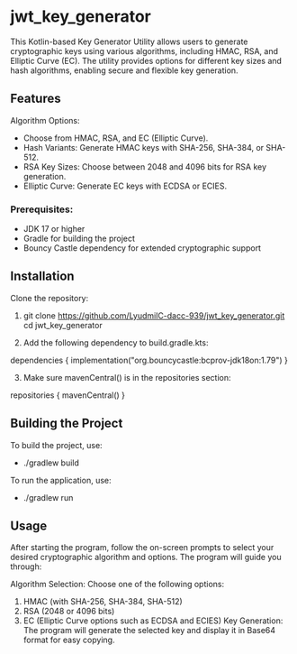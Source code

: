 # jwt_key_generator

This Kotlin-based Key Generator Utility allows users to generate cryptographic keys using various algorithms, including HMAC, RSA, and Elliptic Curve (EC). The utility provides options for different key sizes and hash algorithms, enabling secure and flexible key generation.

## Features
Algorithm Options: 

- Choose from HMAC, RSA, and EC (Elliptic Curve).
- Hash Variants: Generate HMAC keys with SHA-256, SHA-384, or SHA-512.
- RSA Key Sizes: Choose between 2048 and 4096 bits for RSA key generation.
- Elliptic Curve: Generate EC keys with ECDSA or ECIES.

### Prerequisites:
- JDK 17 or higher
- Gradle for building the project
- Bouncy Castle dependency for extended cryptographic support

## Installation
Clone the repository:

1. git clone https://github.com/LyudmilC-dacc-939/jwt_key_generator.git
cd jwt_key_generator

2. Add the following dependency to build.gradle.kts:

dependencies {
implementation("org.bouncycastle:bcprov-jdk18on:1.79")
}

3. Make sure mavenCentral() is in the repositories section:

repositories {
mavenCentral()
}

## Building the Project
To build the project, use:

- ./gradlew build

To run the application, use:

- ./gradlew run

## Usage

After starting the program, follow the on-screen prompts to select your desired cryptographic algorithm and options. The program will guide you through:

Algorithm Selection: Choose one of the following options:

1. HMAC (with SHA-256, SHA-384, SHA-512)
2. RSA (2048 or 4096 bits)
3. EC (Elliptic Curve options such as ECDSA and ECIES)
Key Generation: The program will generate the selected key and display it in Base64 format for easy copying.